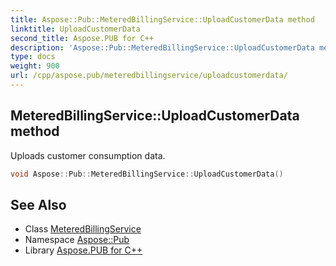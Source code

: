 ```yaml
---
title: Aspose::Pub::MeteredBillingService::UploadCustomerData method
linktitle: UploadCustomerData
second_title: Aspose.PUB for C++
description: 'Aspose::Pub::MeteredBillingService::UploadCustomerData method. Uploads customer consumption data in C++.'
type: docs
weight: 900
url: /cpp/aspose.pub/meteredbillingservice/uploadcustomerdata/
---
```

## MeteredBillingService::UploadCustomerData method


Uploads customer consumption data.

```cpp
void Aspose::Pub::MeteredBillingService::UploadCustomerData()
```

## See Also

* Class [MeteredBillingService](../)
* Namespace [Aspose::Pub](../../)
* Library [Aspose.PUB for C++](../../../)
